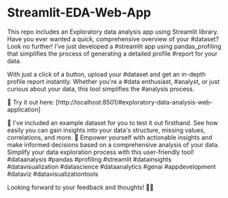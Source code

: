 # Streamlit-EDA-Web-App
This repo includes an Exploratory data analysis app using Streamlit library. 
Have you ever wanted a quick, comprehensive overview of your #dataset? Look no further! I've just developed a #streamlit app using pandas_profiling that simplifies the process of generating a detailed profile #report for your data.

With just a click of a button, upload your #dataset and get an in-depth profile report instantly. Whether you're a #data enthusiast, #analyst, or just curious about your data, this tool simplifies the #analysis process.

🔗 Try it out here: [http://localhost:8501/#exploratory-data-analysis-web-application]

📂 I've included an example dataset for you to test it out firsthand. See how easily you can gain insights into your data's structure, missing values, correlations, and more.
🎯 Empower yourself with actionable insights and make informed decisions based on a comprehensive analysis of your data. Simplify your data exploration process with this user-friendly tool!
#dataanalysis  #pandas #profiling #streamlit  #datainsights  #datavisualization  #datascience  #dataanalytics #genai #appdevelopment #dataviz #datavisualizationtools 

Looking forward to your feedback and thoughts! 🚀✨

